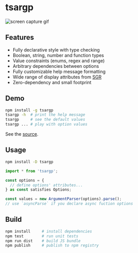 # tsargp

![screen capture gif](https://drive.google.com/uc?export=view&id=1-4rN3NaE4HR1bnXadn_KqOPGHBD5vo4h 'screen capture gif')

## Features

- Fully declarative style with type checking
- Boolean, string, number and function types
- Value constraints (enums, regex and range)
- Arbitrary dependencies between options
- Fully customizable help message formatting
- Wide range of display attributes from [SGR]
- Zero-dependency and small footprint

## Demo

```sh
npm install -g tsargp
tsargp -h  # print the help message
tsargp     # see the default values
tsargp ... # play with option values
```

See the [source](examples/demo.ts).

## Usage

```sh
npm install -D tsargp
```

```ts
import * from 'tsargp';

const options = {
  // define options' attributes...
} as const satisfies Options;

const values = new ArgumentParser(options).parse();
// use `asyncParse` if you declare async fuction options
```

## Build

```sh
npm install     # install dependencies
npm test        # run unit tests
npm run dist    # build JS bundle
npm publish     # publish to npm registry
```

[SGR]: https://www.wikiwand.com/en/ANSI_escape_code#SGR_(Select_Graphic_Rendition)_parameters
